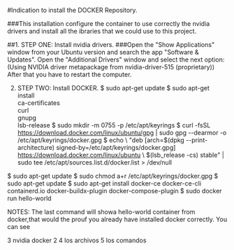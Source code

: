 #Indication to install the DOCKER Repository.

###This installation configure the container to use correctly the nvidia drivers and install all the ibraries that we could use to this project.

##1. STEP ONE: Install nvidia drivers.
  ###Open the "Show Applications" window from your Ubuntu version and search the app "Software & Updates".
  Open the "Additional Drivers" window and select the next option:
    (Using NVIDIA driver metapackage from nvidia-driver-515 (proprietary))
  After that you have to restart the computer.
  
 2. STEP TWO: Install DOCKER.
  $ sudo apt-get update
  $ sudo apt-get install \
      ca-certificates \
      curl \
      gnupg \
      lsb-release
  $ sudo mkdir -m 0755 -p /etc/apt/keyrings
  $ curl -fsSL https://download.docker.com/linux/ubuntu/gpg | sudo gpg --dearmor -o /etc/apt/keyrings/docker.gpg 
  $ echo \ "deb [arch=$(dpkg --print-architecture) signed-by=/etc/apt/keyrings/docker.gpg] https://download.docker.com/linux/ubuntu \ $(lsb_release -cs) stable" | sudo tee /etc/apt/sources.list.d/docker.list > /dev/null
 
  $ sudo apt-get update
  $ sudo chmod a+r /etc/apt/keyrings/docker.gpg
  $ sudo apt-get update
  $ sudo apt-get install docker-ce docker-ce-cli containerd.io docker-buildx-plugin docker-compose-plugin
  $ sudo docker run hello-world
  
NOTES: The last command will showa hello-world container from docker,that would the prouf you already have installed docker correctly. You can see

3 nvidia docker 2
4 los archivos
5 los comandos
  
  

